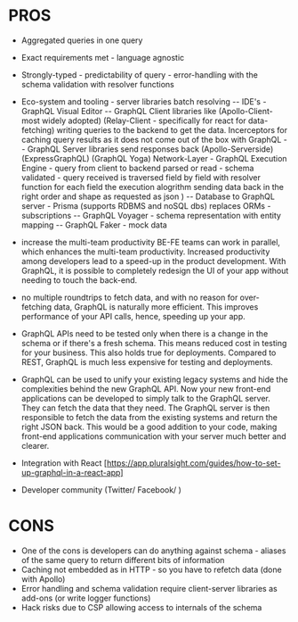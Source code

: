 # PROS

- Aggregated queries in one query
- Exact requirements met - language agnostic
- Strongly-typed - predictability of query - error-handling with the schema validation with resolver functions
- Eco-system and tooling - server libraries batch resolving
  -- IDE's - GraphQL Visual Editor
  -- GraphQL Client libraries like (Apollo-Client- most widely adopted) (Relay-Client - specifically for react for data-fetching) writing queries to the backend to get the data. Incerceptors for caching query results as it does not come out of the box with GraphQL
  -- GraphQL Server libraries send responses back (Apollo-Serverside) (ExpressGraphQL) (GraphQL Yoga) Network-Layer - GraphQL Execution Engine - query from client to backend parsed or read - schema validated - query received is traversed field by field with resolver function for each field the execution alogrithm sending data back in the right order and shape as requested as json )
  -- Database to GraphQL server - Prisma (supports RDBMS and noSQL dbs) replaces ORMs - subscriptions
  -- GraphQL Voyager - schema representation with entity mapping
  -- GraphQL Faker - mock data
 - increase the multi-team productivity BE-FE teams can work in parallel, which enhances the multi-team productivity. Increased productivity among developers lead to a speed-up in the product development. With GraphQL, it is possible to completely redesign the UI of your app without needing to touch the back-end. 
 
- no multiple roundtrips to fetch data, and with no reason for over-fetching data, GraphQL is naturally more efficient. This improves performance of your API calls, hence, speeding up your app. 

-  GraphQL APIs need to be tested only when there is a change in the schema or if there's a fresh schema. This means reduced cost in testing for your business. This also holds true for deployments. Compared to REST, GraphQL is much less expensive for testing and deployments. 
-  GraphQL can be used to unify your existing legacy systems and hide the complexities behind the new GraphQL API. Now your new front-end applications can be developed to simply talk to the GraphQL server. They can fetch the data that they need. The GraphQL server is then responsible to fetch the data from the existing systems and return the right JSON back. This would be a good addition to your code, making front-end applications communication with your server much better and clearer.

- Integration with React [https://app.pluralsight.com/guides/how-to-set-up-graphql-in-a-react-app]
- Developer community (Twitter/ Facebook/ )

# CONS

- One of the cons is developers can do anything against schema - aliases of the same query to return different bits of information
- Caching not embedded as in HTTP - so you have to refetch data (done with Apollo)
- Error handling and schema validation require client-server libraries as add-ons (or write logger functions)
- Hack risks due to CSP allowing access to internals of the schema
